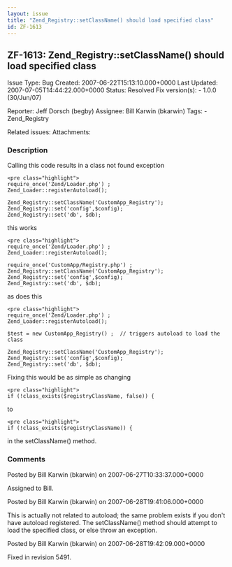 ```yaml
---
layout: issue
title: "Zend_Registry::setClassName() should load specified class"
id: ZF-1613
---
```


ZF-1613: Zend\_Registry::setClassName() should load specified class
-------------------------------------------------------------------

 Issue Type: Bug Created: 2007-06-22T15:13:10.000+0000 Last Updated: 2007-07-05T14:44:22.000+0000 Status: Resolved Fix version(s): - 1.0.0 (30/Jun/07)
 
 Reporter:  Jeff Dorsch (begby)  Assignee:  Bill Karwin (bkarwin)  Tags: - Zend\_Registry
 
 Related issues: 
 Attachments: 
### Description

Calling this code results in a class not found exception

 
    <pre class="highlight">
    require_once('Zend/Loader.php') ;
    Zend_Loader::registerAutoload();
    
    Zend_Registry::setClassName('CustomApp_Registry');
    Zend_Registry::set('config',$config);
    Zend_Registry::set('db', $db);


this works

 
    <pre class="highlight">
    require_once('Zend/Loader.php') ;
    Zend_Loader::registerAutoload();
    
    require_once('CustomApp/Registry.php') ;
    Zend_Registry::setClassName('CustomApp_Registry');
    Zend_Registry::set('config',$config);
    Zend_Registry::set('db', $db);


as does this

 
    <pre class="highlight">
    require_once('Zend/Loader.php') ;
    Zend_Loader::registerAutoload();
    
    $test = new CustomApp_Registry() ;  // triggers autoload to load the class
    
    Zend_Registry::setClassName('CustomApp_Registry');
    Zend_Registry::set('config',$config);
    Zend_Registry::set('db', $db);


Fixing this would be as simple as changing

 
    <pre class="highlight">
    if (!class_exists($registryClassName, false)) {


to

 
    <pre class="highlight">
    if (!class_exists($registryClassName)) {


in the setClassName() method.

 

 

### Comments

Posted by Bill Karwin (bkarwin) on 2007-06-27T10:33:37.000+0000

Assigned to Bill.

 

 

Posted by Bill Karwin (bkarwin) on 2007-06-28T19:41:06.000+0000

This is actually not related to autoload; the same problem exists if you don't have autoload registered. The setClassName() method should attempt to load the specified class, or else throw an exception.

 

 

Posted by Bill Karwin (bkarwin) on 2007-06-28T19:42:09.000+0000

Fixed in revision 5491.

 

 